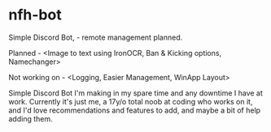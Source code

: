 # nfh-bot
Simple Discord Bot, - remote management planned.

Planned - <Image to text using IronOCR, Ban & Kicking options, Namechanger>

Not working on - <Logging, Easier Management, WinApp Layout>

Simple Discord Bot I'm making in my spare time and any downtime I have at work. Currently it's just me,
a 17y/o total noob at coding who works on it, and I'd love recommendations and features to add, and maybe a bit of help adding them.
